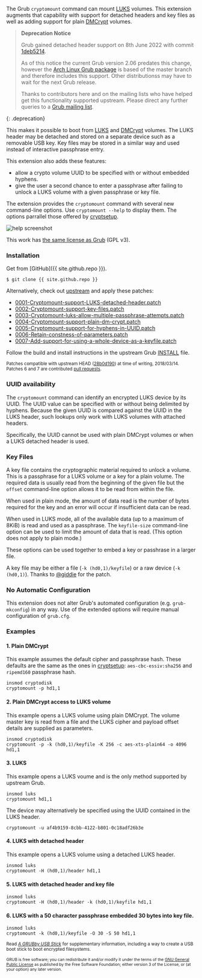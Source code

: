 The Grub `cryptomount` command can mount [LUKS][1] volumes. This extension augments that capability
with support for detached headers and key files as well as adding support for plain [DMCrypt][2]
volumes.


<style>
.deprecation {
    border-color: Maroon;
    background-color: PaleGoldenRod;
    border-top-right-radius: 2em;
    border-bottom-right-radius: 2em;
}
</style>

> **Deprecation Notice**
>
>  Grub gained detached header support on 8th June 2022 with commit [1deb5214](https://gitlab.com/gnu-grub/grub/-/commit/1deb521452b288fe8256dcc7bc14228aa42b568e).
>
>  As of this notice the current Grub version 2.06 predates this change, however the [Arch Linux Grub package](https://archlinux.org/packages/core/x86_64/grub) is based of the master branch and therefore includes this support. Other distributionss may have to wait for the next Grub release.
>
>  Thanks to contributors here and on the mailing lists who have helped get this functionality supported upstream. Please direct any further queries to a [Grub mailing list](https://www.gnu.org/software/grub/grub-mailinglist.html).
>
{: .deprecation}



This makes it possible to boot from [LUKS][1] and [DMCrypt][2] volumes. The LUKS header may
be detached and stored on a separate device such as a removable USB key. Key files may be
stored in a similar way and used instead of interactive passphrase entry.

This extension also adds these features:

* allow a crypto volume UUID to be specified with or without embedded hyphens.
* give the user a second chance to enter a passphrase after failing to unlock a LUKS volume
  with a given passphrase or key file.

The extension provides the `cryptomount` command with several new command-line options. Use `cryptomount --help` to display them. The options parrallel those offered by [cryptsetup][3].

![help screenshot](/assets/grub-crypto.png)

This work has [the same license as Grub](http://git.savannah.gnu.org/cgit/grub.git/tree/COPYING) (GPL v3).

### Installation

Get from [GitHub]({{ site.github.repo }}).

    $ git clone {{ site.github.repo }}

Alternatively, check out [upstream](https://savannah.gnu.org/git/?group=grub) and apply these patches:

* [0001-Cryptomount-support-LUKS-detached-header.patch](/assets/0001-Cryptomount-support-LUKS-detached-header.patch)
* [0002-Cryptomount-support-key-files.patch](/assets/0002-Cryptomount-support-key-files.patch)
* [0003-Cryptomount-luks-allow-multiple-passphrase-attempts.patch](/assets/0003-Cryptomount-luks-allow-multiple-passphrase-attempts.patch)
* [0004-Cryptomount-support-plain-dm-crypt.patch](/assets/0004-Cryptomount-support-plain-dm-crypt.patch)
* [0005-Cryptomount-support-for-hyphens-in-UUID.patch](/assets/0005-Cryptomount-support-for-hyphens-in-UUID.patch)
* [0006-Retain-constness-of-parameters.patch](/assets/0006-Retain-constness-of-parameters.patch)
* [0007-Add-support-for-using-a-whole-device-as-a-keyfile.patch](/assets/0007-Add-support-for-using-a-whole-device-as-a-keyfile.patch)

Follow the build and install instructions in the upstream Grub [INSTALL](http://git.savannah.gnu.org/cgit/grub.git/tree/INSTALL) file.

<small>Patches compatible with upstream HEAD ([28b0d190](http://git.savannah.gnu.org/cgit/grub.git/commit/?id=28b0d19061d66e3633148ac8e44decda914bf266)) at time of writing, 2018/03/14. Patches 6 and 7 are contributed [pull requests](https://github.com/johnlane/grub/pulls?q=is%3Apr+is%3Aclosed).</small>

### UUID availability

The `cryptomount` command can identify an encrypted LUKS device by its UUID. The UUID value
can be specified with or without being delimited by hyphens. Because the given UUID is
compared against the UUID in the LUKS header, such lookups only work with LUKS volumes with
attached headers.

Specifically, the UUID cannot be used with plain DMCrypt volumes or when a LUKS detached
header is used.

### Key Files

A key file contains the cryptographic material required to unlock a volume. This is a passphrase
for a LUKS volume or a key for a plain volume. The required data is usually read from the beginning
of the given file but the `offset` command-line option allows it to be read from within the file.

When used in plain mode, the amount of data read is the number of bytes required for the key and an
error will occur if insufficient data can be read.

When used in LUKS mode, all of the available data (up to a maximum of 8KiB) is read and used as a
passphrase. The `keyfile-size` command-line option can be used to limit the amount of data that is
read. (This option does not apply to plain mode.)

These options can be used together to embed a key or passhrase in a larger file.

A key file may be either a file (`-k (hd0,1)/keyfile`) or a raw device (`-k (hd0,1)`). Thanks to
[@giddie](https://github.com/johnlane/grub/pull/8) for the patch.

### No Automatic Configuration

This extension does not alter Grub's automated configuration (e.g. `grub-mkconfig`) in any way. Use of the extended options will require manual configuration of `grub.cfg`.

### Examples

#### 1. Plain DMCrypt

This example assumes the default cipher and passphrase hash. These defaults are the same as
the ones in [cryptsetup][3]: `aes-cbc-essiv:sha256` and `ripemd160` passphrase hash.

    insmod cryptodisk
    cryptomount -p hd1,1

#### 2. Plain DMCrypt access to LUKS volume

This example opens a LUKS volume using plain DMCrypt. The volume master key is read from a
file and the LUKS cipher and payload offset details are supplied as parameters.

    insmod cryptodisk
    cryptomount -p -k (hd0,1)/keyfile -K 256 -c aes-xts-plain64 -o 4096 hd1,1


#### 3. LUKS

This example opens a LUKS voume and is the only method supported by upstream Grub.

    insmod luks
    cryptomount hd1,1

The device may alternatively be specified using the UUID contained in the LUKS header.

    cryptomount -u af4b9159-8cbb-4122-b801-0c18adf26b3e

#### 4. LUKS with detached header

This example opens a LUKS volume using a detached LUKS header.

    insmod luks
    cryptomount -H (hd0,1)/header hd1,1
    
#### 5. LUKS with detached header and key file

    insmod luks
    cryptomount -H (hd0,1)/header -k (hd0,1)/keyfile hd1,1

#### 6. LUKS with a 50 character passphrase embedded 30 bytes into key file.

    insmod luks
    cryptomount -k (hd0,1)/keyfile -O 30 -S 50 hd1,1

<small>Read _[A GRUBby USB Stick](/grubby-usb.html)_ for supplementary information, including a way to create a USB boot stick to boot encrypted filesystems.</small>


<div class="message" style="font-size:75%">
GRUB is free software; you can redistribute it and/or modify it under the terms of the <a href="http://www.gnu.org/licenses/gpl.html">GNU General Public License</a> as published by the Free Software Foundation; either version 3 of the License, or (at your option) any later version.
</div>

[1]:https://code.google.com/p/cryptsetup
[2]:https://code.google.com/p/cryptsetup/wiki/DMCrypt
[3]:http://www.dsm.fordham.edu/cgi-bin/man-cgi.pl?topic=cryptsetup

